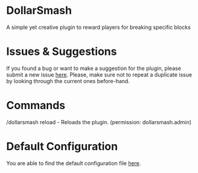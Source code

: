 # DollarSmash
A simple yet creative plugin to reward players for breaking specific blocks

# Issues & Suggestions
If you found a bug or want to make a suggestion for the plugin, please submit a new issue [here](https://github.com/acsn1/DollarSmash/issues/new).
Please, make sure not to repeat a duplicate issue by looking through the current ones before-hand.

# Commands
/dollarsmash reload - Reloads the plugin. (permission: dollarsmash.admin) 

# Default Configuration 
You are able to find the default configuration file [here](https://github.com/acsn1/DollarSmash/blob/main/config.yml).
